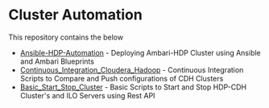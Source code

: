 # Cluster Automation


This repository contains the below
* [Ansible-HDP-Automation](Ansible-HDP-Automation/) - Deploying Ambari-HDP Cluster using Ansible and Ambari Blueprints
* [Continuous_Integration_Cloudera_Hadoop](Continuous_Integration_Cloudera_Hadoop) - Continuous Integration Scripts to Compare and Push configurations of CDH Clusters
* [Basic_Start_Stop_Cluster](Basic_Start_Stop_Cluster/) - Basic Scripts to Start and Stop HDP-CDH Cluster's and ILO Servers using Rest API
